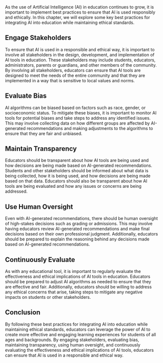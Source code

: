 
As the use of Artificial Intelligence (AI) in education continues to grow, it is important to implement best practices to ensure that AI is used responsibly and ethically. In this chapter, we will explore some key best practices for integrating AI into education while maintaining ethical standards.

Engage Stakeholders
-------------------

To ensure that AI is used in a responsible and ethical way, it is important to involve all stakeholders in the design, development, and implementation of AI tools in education. These stakeholders may include students, educators, administrators, parents or guardians, and other members of the community. By involving all stakeholders, educators can ensure that AI tools are designed to meet the needs of the entire community and that they are implemented in a way that is sensitive to local values and norms.

Evaluate Bias
-------------

AI algorithms can be biased based on factors such as race, gender, or socioeconomic status. To mitigate these biases, it is important to monitor AI tools for potential biases and take steps to address any identified issues. This may involve collecting data on how different groups are affected by AI-generated recommendations and making adjustments to the algorithms to ensure that they are fair and unbiased.

Maintain Transparency
---------------------

Educators should be transparent about how AI tools are being used and how decisions are being made based on AI-generated recommendations. Students and other stakeholders should be informed about what data is being collected, how it is being used, and how decisions are being made based on that data. Educators should also be transparent about how AI tools are being evaluated and how any issues or concerns are being addressed.

Use Human Oversight
-------------------

Even with AI-generated recommendations, there should be human oversight of high-stakes decisions such as grading or admissions. This may involve having educators review AI-generated recommendations and make final decisions based on their own professional judgment. Additionally, educators should be prepared to explain the reasoning behind any decisions made based on AI-generated recommendations.

Continuously Evaluate
---------------------

As with any educational tool, it is important to regularly evaluate the effectiveness and ethical implications of AI tools in education. Educators should be prepared to adjust AI algorithms as needed to ensure that they are effective and fair. Additionally, educators should be willing to address any ethical concerns that arise, taking steps to mitigate any negative impacts on students or other stakeholders.

Conclusion
----------

By following these best practices for integrating AI into education while maintaining ethical standards, educators can leverage the power of AI to create more effective and engaging learning experiences for students of all ages and backgrounds. By engaging stakeholders, evaluating bias, maintaining transparency, using human oversight, and continuously evaluating the effectiveness and ethical implications of AI tools, educators can ensure that AI is used in a responsible and ethical way.
